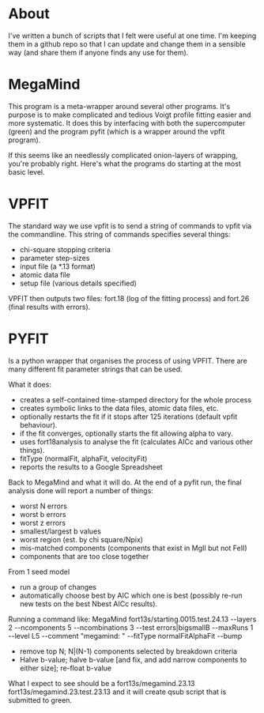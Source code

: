 About
=====

I've written a bunch of scripts that I felt were useful at one time. I'm keeping them in a github repo so that I can update and change them in a sensible way (and share them if anyone finds any use for them). 




MegaMind
========

This program is a meta-wrapper around several other programs. It's purpose is to make complicated and tedious Voigt profile fitting easier and more systematic. It does this by interfacing with both the supercomputer (green) and the program pyfit (which is a wrapper around the vpfit program).

If this seems like an needlessly complicated onion-layers of wrapping, you're probably right. Here's what the programs do starting at the most basic level. 


VPFIT
=====

The standard way we use vpfit is to send a string of commands to vpfit via the commandline. This string of commands specifies several things: 
 - chi-square stopping criteria
 - parameter step-sizes
 - input file (a *.13 format)
 - atomic data file
 - setup file (various details specified)

VPFIT then outputs two files: fort.18 (log of the fitting process) and fort.26 (final results with errors).

PYFIT
=====

Is a python wrapper that organises the process of using VPFIT. There are many different fit parameter strings that can be used. 

What it does:
 - creates a self-contained time-stamped directory for the whole process
 - creates symbolic links to the data files, atomic data files, etc. 
 - optionally restarts the fit if it stops after 125 iterations (default vpfit behaviour).
 - if the fit converges, optionally starts the fit allowing alpha to vary.
 - uses fort18analysis to analyse the fit (calculates AICc and various other things).
 - fitType (normalFit, alphaFit, velocityFit)
 - reports the results to a Google Spreadsheet
 
Back to MegaMind and what it will do. At the end of a pyfit run, the final analysis done will report a number of things: 
 - worst N errors
 - worst b errors
 - worst z errors
 - smallest/largest b values
 - worst region (est. by chi square/Npix)
 - mis-matched components (components that exist in MgII but not FeII)
 - components that are too close together

From 1 seed model
 - run a group of changes
 - automatically choose best by AIC which one is best (possibly re-run new tests on the best Nbest AICc results).


Running a command like: 
MegaMind fort13s/starting.0015.test.24.13 --layers 2 --ncomponents 5 --ncombinations 3 --test errors|bigsmallB --maxRuns 1 --level L5 --comment "megamind: " --fitType normalFitAlphaFit --bump
 - remove top N; N|(N-1) components selected by breakdown criteria
 - Halve b-value; halve b-value [and fix, and add narrow components to either size]; re-float b-value

What I expect to see should be a fort13s/megamind.23.13 fort13s/megamind.23.test.23.13 and it will create qsub script that is submitted to green. 


